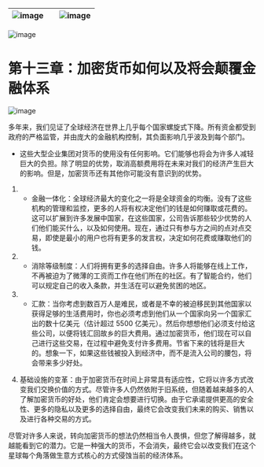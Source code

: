 | ![image](img/chapter_title_corner_decoration_left.png) |  | ![image](img/chapter_title_corner_decoration_right.png) |
| --- | --- | --- |

![image](img/chapter_title_above.png)

# 第十三章：加密货币如何以及将会颠覆金融体系

![image](img/chapter_title_below.png)

多年来，我们见证了全球经济在世界上几乎每个国家螺旋式下降。所有资金都受到政府的严格监管，并由庞大的金融机构控制，其负面影响几乎波及到每个部门。

-   这些大型企业集团对货币的使用没有任何影响。它们能够也将会为许多人减轻巨大的负担。除了明显的优势，取消高额费用将在未来对我们的经济产生巨大的影响。但是，加密货币还有其他你可能没有意识到的优势。

1.  -   金融一体化：全球经济最大的变化之一将是全球资金的均衡。没有了这些机构的管理和监控，更多的人将有权决定他们的钱是如何赚取或花费的。这可以扩展到许多发展中国家，在这些国家，公司告诉那些较少优势的人们他们能买什么，以及如何使用。现在，通过只有参与方之间的点对点交易，即使是最小的用户也将有更多的发言权，决定如何花费或赚取他们的钱。

1.  -   消除等级制度：人们将拥有更多的选择自由。许多人将能够在线上工作，不再被迫为了微薄的工资而工作在他们所在的社区。有了智能合约，他们可以规定自己的收入条款，并生活在可以避免贫困的地区。

1.  -   汇款：当你考虑到数百万人是难民，或者是不幸的被迫移民到其他国家以获得足够的生活费用时，你也必须考虑到他们从一个国家向另一个国家汇出的数十亿美元（估计超过 5500 亿美元）。然后你想想他们必须支付给这些公司，以便将钱汇回故乡的巨大费用。通过加密货币，他们现在可以自己进行这些交易，在过程中避免支付许多费用。节省下来的钱将是巨大的。想象一下，如果这些钱被投入到经济中，而不是流入公司的腰包，将会带来多少好处。

1.  基础设施的变革：由于加密货币在时间上非常具有适应性，它将以许多方式改变我们交换价值的方式。尽管许多人仍然依附于旧系统，但随着越来越多的人了解加密货币的好处，他们肯定会想要进行切换。由于它承诺提供更高的安全性、更多的隐私以及更多的选择自由，最终它会改变我们未来的购买、销售以及进行各种交易的方式。

尽管对许多人来说，转向加密货币的想法仍然相当令人畏惧，但您了解得越多，就越能看到它的潜力。它是一种强大的货币，不会消失，最终它会以改变我们在这个星球每个角落做生意方式核心的方式侵蚀当前的经济体系。
